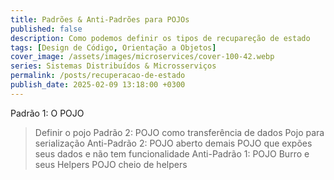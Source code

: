 ```yaml
---
title: Padrões & Anti-Padrões para POJOs
published: false
description: Como podemos definir os tipos de recupareção de estado
tags: [Design de Código, Orientação a Objetos]
cover_image: /assets/images/microservices/cover-100-42.webp
series: Sistemas Distribuídos & Microsserviços
permalink: /posts/recuperacao-de-estado
publish_date: 2025-02-09 13:18:00 +0300
---
```


Padrão 1: O POJO
> Definir o pojo
Padrão 2: POJO como transferência de dados
> Pojo para serialização
Anti-Padrão 2: POJO aberto demais
> POJO que expões seus dados e não tem funcionalidade
Anti-Padrão 1: POJO Burro e seus Helpers
> POJO cheio de helpers

